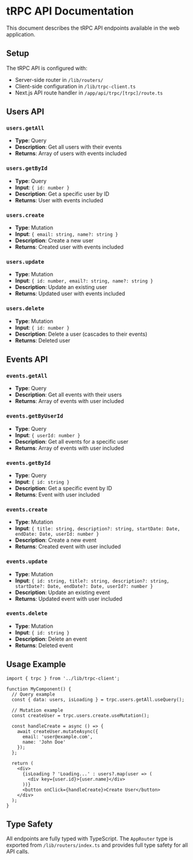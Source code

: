 # tRPC API Documentation

This document describes the tRPC API endpoints available in the web application.

## Setup

The tRPC API is configured with:
- Server-side router in `/lib/routers/`
- Client-side configuration in `/lib/trpc-client.ts`
- Next.js API route handler in `/app/api/trpc/[trpc]/route.ts`

## Users API

### `users.getAll`
- **Type**: Query
- **Description**: Get all users with their events
- **Returns**: Array of users with events included

### `users.getById`
- **Type**: Query
- **Input**: `{ id: number }`
- **Description**: Get a specific user by ID
- **Returns**: User with events included

### `users.create`
- **Type**: Mutation
- **Input**: `{ email: string, name?: string }`
- **Description**: Create a new user
- **Returns**: Created user with events included

### `users.update`
- **Type**: Mutation
- **Input**: `{ id: number, email?: string, name?: string }`
- **Description**: Update an existing user
- **Returns**: Updated user with events included

### `users.delete`
- **Type**: Mutation
- **Input**: `{ id: number }`
- **Description**: Delete a user (cascades to their events)
- **Returns**: Deleted user

## Events API

### `events.getAll`
- **Type**: Query
- **Description**: Get all events with their users
- **Returns**: Array of events with user included

### `events.getByUserId`
- **Type**: Query
- **Input**: `{ userId: number }`
- **Description**: Get all events for a specific user
- **Returns**: Array of events with user included

### `events.getById`
- **Type**: Query
- **Input**: `{ id: string }`
- **Description**: Get a specific event by ID
- **Returns**: Event with user included

### `events.create`
- **Type**: Mutation
- **Input**: `{ title: string, description?: string, startDate: Date, endDate: Date, userId: number }`
- **Description**: Create a new event
- **Returns**: Created event with user included

### `events.update`
- **Type**: Mutation
- **Input**: `{ id: string, title?: string, description?: string, startDate?: Date, endDate?: Date, userId?: number }`
- **Description**: Update an existing event
- **Returns**: Updated event with user included

### `events.delete`
- **Type**: Mutation
- **Input**: `{ id: string }`
- **Description**: Delete an event
- **Returns**: Deleted event

## Usage Example

```tsx
import { trpc } from '../lib/trpc-client';

function MyComponent() {
  // Query example
  const { data: users, isLoading } = trpc.users.getAll.useQuery();
  
  // Mutation example
  const createUser = trpc.users.create.useMutation();
  
  const handleCreate = async () => {
    await createUser.mutateAsync({
      email: 'user@example.com',
      name: 'John Doe'
    });
  };
  
  return (
    <div>
      {isLoading ? 'Loading...' : users?.map(user => (
        <div key={user.id}>{user.name}</div>
      ))}
      <button onClick={handleCreate}>Create User</button>
    </div>
  );
}
```

## Type Safety

All endpoints are fully typed with TypeScript. The `AppRouter` type is exported from `/lib/routers/index.ts` and provides full type safety for all API calls.

